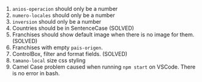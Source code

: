 1. `anios-operacion` should only be a number
1. `numero-locales` should only be a number
1. `inversion` should only be a number
1. Countries should be in SentenceCase (SOLVED)
1. Franchises should show default image when there is no image for them. (SOLVED)
1. Franchises with empty `pais-origen`.
1. ControlBox, filter and format fields. (SOLVED)
1. `tamano-local` size css styling
1. Camel Case problem caused when running `npm start` on VSCode. There is no error in bash.
